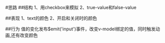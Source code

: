 #思路
##结构
1、用checkbox来模拟
2、true-value和false-value

##表现
1、text的颜色
2、开启和关闭时的颜色

##行为
值的变化发布$emit('input')事件，改变v-model绑定的值，同时触发动画,还有改变颜色